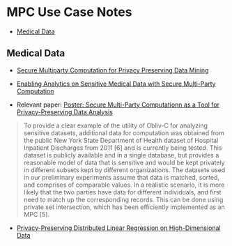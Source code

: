# MPC Use Case Notes

* [Medical Data](#medical)

## Medical Data <a name = "medical"></a>

* [Secure Multiparty Computation for Privacy Preserving Data Mining](http://u.cs.biu.ac.il/~lindell/research-statements/mpc-ppdm.htm)

* [Enabling Analytics on Sensitive Medical Data with Secure Multi-Party Computation](https://www.ncbi.nlm.nih.gov/pubmed/29677926)

* Relevant paper: [Poster: Secure Multi-Party Computationn as a Tool for Privacy-Preserving Data Analysis](https://havron.xyz/pubs/mpcposter.pdf)
>  To provide a clear example of the utility of Obliv-C for analyzing sensitive datasets, additional data for computation was obtained from the public New York State Department of Health dataset of Hospital Inpatient Discharges from 2011 [6] and is currently being tested. This dataset is publicly available and in a single database, but provides a reasonable model of data that is sensitive and would be kept privately in different subsets kept by different organizations. The datasets used in our preliminary experiments assume that data is matched, sorted, and comprises of comparable values. In a realistic scenario, it is more likely that the two parties have data for different individuals, and first need to match up the corresponding records. This can be done using private set intersection, which has been efficiently implemented as an MPC [5].

* [Privacy-Preserving Distributed Linear Regression on High-Dimensional Data](https://petsymposium.org/2017/papers/issue4/paper74-2017-4-source.pdf)
